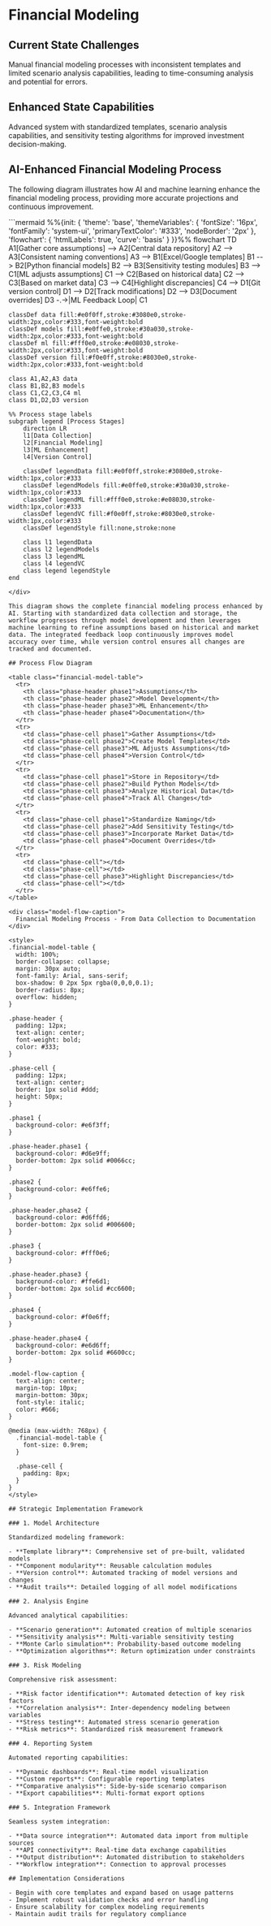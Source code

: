# Financial Modeling

## Current State Challenges

Manual financial modeling processes with inconsistent templates and limited scenario analysis capabilities, leading to time-consuming analysis and potential for errors.

## Enhanced State Capabilities

Advanced system with standardized templates, scenario analysis capabilities, and sensitivity testing algorithms for improved investment decision-making.

## AI-Enhanced Financial Modeling Process

The following diagram illustrates how AI and machine learning enhance the financial modeling process, providing more accurate projections and continuous improvement.

<div class="mermaid-wrapper financial-modeling-diagram">
```mermaid
%%{init: {
  'theme': 'base',
  'themeVariables': {
    'fontSize': '16px',
    'fontFamily': 'system-ui',
    'primaryTextColor': '#333',
    'nodeBorder': '2px'
  },
  'flowchart': {
    'htmlLabels': true,
    'curve': 'basis'
  }
}}%%
flowchart TD
    A1[Gather core assumptions] --> A2[Central data repository]
    A2 --> A3[Consistent naming conventions]
    A3 --> B1[Excel/Google templates]
    B1 --> B2[Python financial models]
    B2 --> B3[Sensitivity testing modules]
    B3 --> C1[ML adjusts assumptions]
    C1 --> C2[Based on historical data]
    C2 --> C3[Based on market data]
    C3 --> C4[Highlight discrepancies]
    C4 --> D1[Git version control]
    D1 --> D2[Track modifications]
    D2 --> D3[Document overrides]
    D3 -.->|ML Feedback Loop| C1
    
    classDef data fill:#e0f0ff,stroke:#3080e0,stroke-width:2px,color:#333,font-weight:bold
    classDef models fill:#e0ffe0,stroke:#30a030,stroke-width:2px,color:#333,font-weight:bold
    classDef ml fill:#fff0e0,stroke:#e08030,stroke-width:2px,color:#333,font-weight:bold
    classDef version fill:#f0e0ff,stroke:#8030e0,stroke-width:2px,color:#333,font-weight:bold
    
    class A1,A2,A3 data
    class B1,B2,B3 models
    class C1,C2,C3,C4 ml
    class D1,D2,D3 version
    
    %% Process stage labels
    subgraph legend [Process Stages]
        direction LR
        l1[Data Collection]
        l2[Financial Modeling]
        l3[ML Enhancement]
        l4[Version Control]
        
        classDef legendData fill:#e0f0ff,stroke:#3080e0,stroke-width:1px,color:#333
        classDef legendModels fill:#e0ffe0,stroke:#30a030,stroke-width:1px,color:#333  
        classDef legendML fill:#fff0e0,stroke:#e08030,stroke-width:1px,color:#333
        classDef legendVC fill:#f0e0ff,stroke:#8030e0,stroke-width:1px,color:#333
        classDef legendStyle fill:none,stroke:none
        
        class l1 legendData
        class l2 legendModels
        class l3 legendML
        class l4 legendVC
        class legend legendStyle
    end
```
</div>

This diagram shows the complete financial modeling process enhanced by AI. Starting with standardized data collection and storage, the workflow progresses through model development and then leverages machine learning to refine assumptions based on historical and market data. The integrated feedback loop continuously improves model accuracy over time, while version control ensures all changes are tracked and documented.

## Process Flow Diagram

<table class="financial-model-table">
  <tr>
    <th class="phase-header phase1">Assumptions</th>
    <th class="phase-header phase2">Model Development</th>
    <th class="phase-header phase3">ML Enhancement</th>
    <th class="phase-header phase4">Documentation</th>
  </tr>
  <tr>
    <td class="phase-cell phase1">Gather Assumptions</td>
    <td class="phase-cell phase2">Create Model Templates</td>
    <td class="phase-cell phase3">ML Adjusts Assumptions</td>
    <td class="phase-cell phase4">Version Control</td>
  </tr>
  <tr>
    <td class="phase-cell phase1">Store in Repository</td>
    <td class="phase-cell phase2">Build Python Models</td>
    <td class="phase-cell phase3">Analyze Historical Data</td>
    <td class="phase-cell phase4">Track All Changes</td>
  </tr>
  <tr>
    <td class="phase-cell phase1">Standardize Naming</td>
    <td class="phase-cell phase2">Add Sensitivity Testing</td>
    <td class="phase-cell phase3">Incorporate Market Data</td>
    <td class="phase-cell phase4">Document Overrides</td>
  </tr>
  <tr>
    <td class="phase-cell"></td>
    <td class="phase-cell"></td>
    <td class="phase-cell phase3">Highlight Discrepancies</td>
    <td class="phase-cell"></td>
  </tr>
</table>

<div class="model-flow-caption">
  Financial Modeling Process - From Data Collection to Documentation
</div>

<style>
.financial-model-table {
  width: 100%;
  border-collapse: collapse;
  margin: 30px auto;
  font-family: Arial, sans-serif;
  box-shadow: 0 2px 5px rgba(0,0,0,0.1);
  border-radius: 8px;
  overflow: hidden;
}

.phase-header {
  padding: 12px;
  text-align: center;
  font-weight: bold;
  color: #333;
}

.phase-cell {
  padding: 12px;
  text-align: center;
  border: 1px solid #ddd;
  height: 50px;
}

.phase1 {
  background-color: #e6f3ff;
}

.phase-header.phase1 {
  background-color: #d6e9ff;
  border-bottom: 2px solid #0066cc;
}

.phase2 {
  background-color: #e6ffe6;
}

.phase-header.phase2 {
  background-color: #d6ffd6;
  border-bottom: 2px solid #006600;
}

.phase3 {
  background-color: #fff0e6;
}

.phase-header.phase3 {
  background-color: #ffe6d1;
  border-bottom: 2px solid #cc6600;
}

.phase4 {
  background-color: #f0e6ff;
}

.phase-header.phase4 {
  background-color: #e6d6ff;
  border-bottom: 2px solid #6600cc;
}

.model-flow-caption {
  text-align: center;
  margin-top: 10px;
  margin-bottom: 30px;
  font-style: italic;
  color: #666;
}

@media (max-width: 768px) {
  .financial-model-table {
    font-size: 0.9rem;
  }
  
  .phase-cell {
    padding: 8px;
  }
}
</style>

## Strategic Implementation Framework

### 1. Model Architecture

Standardized modeling framework:

- **Template library**: Comprehensive set of pre-built, validated models
- **Component modularity**: Reusable calculation modules
- **Version control**: Automated tracking of model versions and changes
- **Audit trails**: Detailed logging of all model modifications

### 2. Analysis Engine

Advanced analytical capabilities:

- **Scenario generation**: Automated creation of multiple scenarios
- **Sensitivity analysis**: Multi-variable sensitivity testing
- **Monte Carlo simulation**: Probability-based outcome modeling
- **Optimization algorithms**: Return optimization under constraints

### 3. Risk Modeling

Comprehensive risk assessment:

- **Risk factor identification**: Automated detection of key risk factors
- **Correlation analysis**: Inter-dependency modeling between variables
- **Stress testing**: Automated stress scenario generation
- **Risk metrics**: Standardized risk measurement framework

### 4. Reporting System

Automated reporting capabilities:

- **Dynamic dashboards**: Real-time model visualization
- **Custom reports**: Configurable reporting templates
- **Comparative analysis**: Side-by-side scenario comparison
- **Export capabilities**: Multi-format export options

### 5. Integration Framework

Seamless system integration:

- **Data source integration**: Automated data import from multiple sources
- **API connectivity**: Real-time data exchange capabilities
- **Output distribution**: Automated distribution to stakeholders
- **Workflow integration**: Connection to approval processes

## Implementation Considerations

- Begin with core templates and expand based on usage patterns
- Implement robust validation checks and error handling
- Ensure scalability for complex modeling requirements
- Maintain audit trails for regulatory compliance